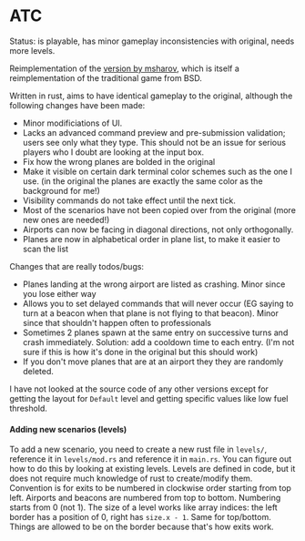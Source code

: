 # ATC

Status: is playable, has minor gameplay inconsistencies with original, needs more levels.

Reimplementation of the [version by msharov](https://github.com/msharov/bsd-games), which is itself a reimplementation of the traditional game from BSD.

Written in rust, aims to have identical gameplay to the original, although the following changes have been made:
- Minor modificiations of UI.
- Lacks an advanced command preview and pre-submission validation; users see only what they type. This should not be an issue for serious players who I doubt are looking at the input box. 
- Fix how the wrong planes are bolded in the original
- Make it visible on certain dark terminal color schemes such as the one I use. (in the original the planes are exactly the same color as the background for me!)
- Visibility commands do not take effect until the next tick.
- Most of the scenarios have not been copied over from the original (more new ones are needed!)
- Airports can now be facing in diagonal directions, not only orthogonally.
- Planes are now in alphabetical order in plane list, to make it easier to scan the list

Changes that are really todos/bugs:
- Planes landing at the wrong airport are listed as crashing. Minor since you lose either way
- Allows you to set delayed commands that will never occur (EG saying to turn at a beacon when that plane is not flying to that beacon). Minor since that shouldn't happen often to professionals
- Sometimes 2 planes spawn at the same entry on successive turns and crash immediately. Solution: add a cooldown time to each entry. (I'm not sure if this is how it's done in the original but this should work)
- If you don't move planes that are at an airport they they are randomly deleted.

I have not looked at the source code of any other versions except for getting the layout for `Default` level and getting specific values like low fuel threshold.

#### Adding new scenarios (levels)
To add a new scenario, you need to create a new rust file in `levels/`, reference it in `levels/mod.rs` and reference it in `main.rs`. You can figure out how to do this by looking at existing levels. Levels are defined in code, but it does not require much knowledge of rust to create/modify them. Convention is for exits to be numbered in clockwise order starting from top left. Airports and beacons are numbered from top to bottom. Numbering starts from 0 (not 1). The size of a level works like array indices: the left border has a position of 0, right has `size.x - 1`. Same for top/bottom. Things are allowed to be on the border because that's how exits work.
